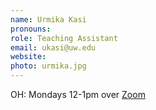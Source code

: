 ```yaml
---
name: Urmika Kasi
pronouns: 
role: Teaching Assistant
email: ukasi@uw.edu
website: 
photo: urmika.jpg
---
```


OH: Mondays 12-1pm over <a href="https://washington.zoom.us/j/91632755266">Zoom</a>

[comment]: <> (<a href="https://washington.zoom.us/j/91632755266">Zoom</a>)
